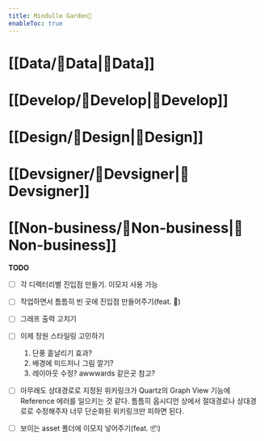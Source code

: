 ```yaml
---
title: Mindulle Garden🌱
enableToc: true
---
```


# [[Data/🎉Data|🎉Data]]

# [[Develop/🎉Develop|🎉Develop]]

# [[Design/🎉Design|🎉Design]]

# [[Devsigner/🎉Devsigner|🎉Devsigner]]

# [[Non-business/🎉Non-business|🎉Non-business]]

__TODO__
- [ ] 각 디렉터리별 진입점 만들기. 이모지 사용 가능
- [ ] 작업하면서 틈틈히 빈 곳에 진입점 만들어주기(feat. 🎉)
- [ ] 그래프 출력 고치기
- [ ] 이제 정원 스타일링 고민하기
	1. 단풍 흩날리기 효과?
	2. 배경에 미드저니 그림 깔기?
	3. 레이아웃 수정? awwwards 같은곳 참고?
- [ ]  아무래도 상대경로로 지정된 위키링크가 Quartz의 Graph View 기능에 Reference 에러를 일으키는 것 같다. 틈틈히 옵시디언 상에서 절대경로나 상대경로로 수정해주자 너무 단순화된 위키링크만 피하면 된다.
- [ ] 보이는 asset 폴더에 이모지 넣어주기(feat. 📦)

